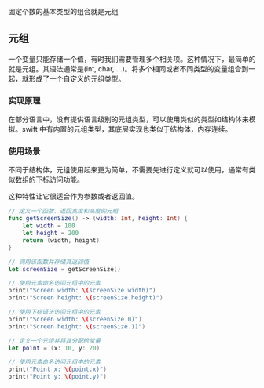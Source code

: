 固定个数的基本类型的组合就是元组

## 元组

一个变量只能存储一个值，有时我们需要管理多个相关项。这种情况下，最简单的就是元组。其语法通常是(int, char, ...)。将多个相同或者不同类型的变量组合到一起，就形成了一个自定义的元组类型。

### 实现原理

在部分语言中，没有提供语言级别的元组类型，可以使用类似的类型如结构体来模拟。swift 中有内置的元组类型，其底层实现也类似于结构体，内存连续。

### 使用场景

不同于结构体，元组使用起来更为简单，不需要先进行定义就可以使用，通常有类似数组的下标访问功能。

这种特性让它很适合作为参数或者返回值。

```swift
// 定义一个函数，返回宽度和高度的元组
func getScreenSize() -> (width: Int, height: Int) {
    let width = 100
    let height = 200
    return (width, height)
}

// 调用该函数并存储其返回值
let screenSize = getScreenSize()

// 使用元素命名访问元组中的元素
print("Screen width: \(screenSize.width)")
print("Screen height: \(screenSize.height)")

// 使用下标语法访问元组中的元素
print("Screen width: \(screenSize.0)")
print("Screen height: \(screenSize.1)")

// 定义一个元组并将其分配给常量
let point = (x: 10, y: 20)

// 使用元素命名访问元组中的元素
print("Point x: \(point.x)")
print("Point y: \(point.y)")
```
